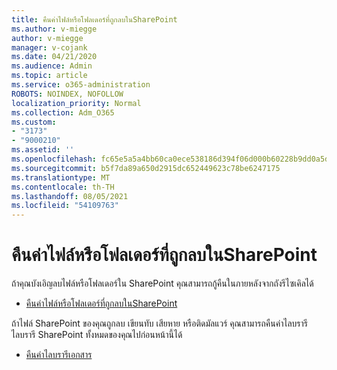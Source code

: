 ```yaml
---
title: คืนค่าไฟล์หรือโฟลเดอร์ที่ถูกลบในSharePoint
ms.author: v-miegge
author: v-miegge
manager: v-cojank
ms.date: 04/21/2020
ms.audience: Admin
ms.topic: article
ms.service: o365-administration
ROBOTS: NOINDEX, NOFOLLOW
localization_priority: Normal
ms.collection: Adm_O365
ms.custom:
- "3173"
- "9000210"
ms.assetid: ''
ms.openlocfilehash: fc65e5a5a4bb60ca0ece538186d394f06d000b60228b9dd0a5dfe0b7f0e7ad0d
ms.sourcegitcommit: b5f7da89a650d2915dc652449623c78be6247175
ms.translationtype: MT
ms.contentlocale: th-TH
ms.lasthandoff: 08/05/2021
ms.locfileid: "54109763"
---
```

# <a name="restore-deleted-files-or-folders-in-sharepoint"></a>คืนค่าไฟล์หรือโฟลเดอร์ที่ถูกลบในSharePoint

ถ้าคุณบังเอิญลบไฟล์หรือโฟลเดอร์ใน SharePoint คุณสามารถกู้คืนในภายหลังจากถังรีไซเคิลได้

* [คืนค่าไฟล์หรือโฟลเดอร์ที่ถูกลบในSharePoint](https://support.microsoft.com/office/restore-items-in-the-recycle-bin-that-were-deleted-from-sharepoint-or-teams-6df466b6-55f2-4898-8d6e-c0dff851a0be)

ถ้าไฟล์ SharePoint ของคุณถูกลบ เขียนทับ เสียหาย หรือติดมัลแวร์ คุณสามารถคืนค่าไลบรารีไลบรารี SharePoint ทั้งหมดของคุณไปก่อนหน้านี้ได้

* [คืนค่าไลบรารีเอกสาร](https://support.office.com/article/restore-a-document-library-317791c3-8bd0-4dfd-8254-3ca90883d39a)